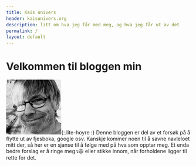 ```yaml
---
title: Kais univers
header: kaisunivers.org
description: litt om hva jeg får med meg, og hva jeg får ut av det
permalink: /
layout: default
---
```


# Velkommen til bloggen min


![Meg](/assets/images/meg-202004.jpg){:.lite-hoyre :} Denne bloggen er del av et forsøk på å flytte ut av fjesboka, google osv. Kanskje kommer noen til å savne navleloet mitt  der, så her er en sjanse til å følge med på hva som opptar meg. Et enda bedre forslag er å ringe meg 📞😃 eller stikke innom, når forholdene ligger til rette for det.
